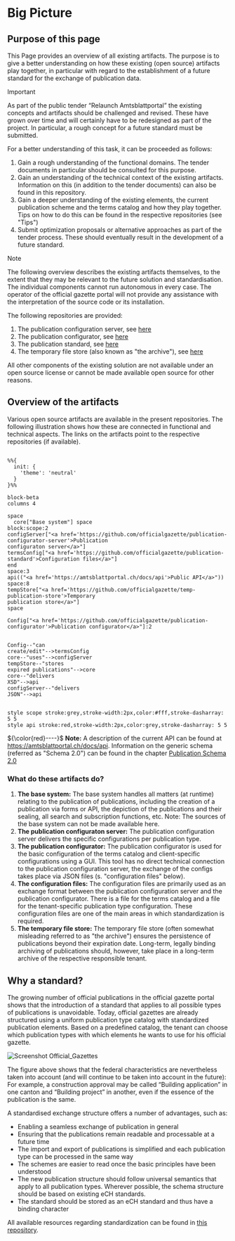 # Big Picture

## Purpose of this page
This Page provides an overview of all existing artifacts. The purpose is to give a better understanding on how these existing (open source) artifacts play together, in particular with regard to the establishment of a future standard for the exchange of publication data.

> [!IMPORTANT]
> As part of the public tender “Relaunch Amtsblattportal” the existing concepts and artifacts should be challenged and revised. These have grown over time and will certainly have to be redesigned as part of the project. In particular, a rough concept for a future standard must be submitted.
>
> For a better understanding of this task, it can be proceeded as follows:
> 1. Gain a rough understanding of the functional domains. The tender documents in particular should be consulted for this purpose.
> 2. Gain an understanding of the technical context of the existing artifacts. Information on this (in addition to the tender documents) can also be found in this repository.
> 3. Gain a deeper understanding of the existing elements, the current publication scheme and the terms catalog and how they play together. Tips on how to do this can be found in the respective repositories (see "Tips")
> 4. Submit optimization proposals or alternative approaches as part of the tender process. These should eventually result in the development of a future standard.

> [!NOTE]
> The following overview describes the existing artifacts themselves, to the extent that they may be relevant to the future solution and standardisation. The individual components cannot run autonomous in every case. The operator of the official gazette portal will not provide any assistance with the interpretation of the source code or its installation.
> 
> The following repositories are provided:
> 1. The publication configuration server, see [here](https://github.com/officialgazette/publication-configurator-server)
> 2. The publication configurator, see [here](https://github.com/officialgazette/publication-configurator)
> 3. The publication standard, see [here](https://github.com/officialgazette/publication-standard)
> 4. The temporary file store (also known as "the archive"), see [here](https://github.com/officialgazette/temp-publication-store)
>
> All other components of the existing solution are not available under an open source license or cannot be made available open source for other reasons. 

## Overview of the artifacts
Various open source artifacts are available in the present repositories. The following illustration shows how these are connected in functional and technical aspects. The links on the artifacts point to the respective repositories (if available).

```mermaid

%%{
  init: {
    'theme': 'neutral'
  }
}%%

block-beta
columns 4

space
  core["Base system"] space
block:scope:2
configServer["<a href='https://github.com/officialgazette/publication-configurator-server'>Publication
configuraton server</a>"]
termsConfig["<a href='https://github.com/officialgazette/publication-standard'>Configuration files</a>"]
end
space:3
api(("<a href='https://amtsblattportal.ch/docs/api'>Public API</a>"))
space:8
tempStore["<a href='https://github.com/officialgazette/temp-publication-store'>Temporary
publication store</a>"]
space

Config["<a href='https://github.com/officialgazette/publication-configurator'>Publication configurator</a>"]:2


Config--"can
create/edit"-->termsConfig
core--"uses"-->configServer
tempStore--"stores
expired publications"-->core
core--"delivers
XSD"-->api
configServer--"delivers
JSON"-->api


style scope stroke:grey,stroke-width:2px,color:#fff,stroke-dasharray: 5 5
style api stroke:red,stroke-width:2px,color:grey,stroke-dasharray: 5 5
```

${\color{red}----}$ **Note:** A description of the current API can be found at https://amtsblattportal.ch/docs/api. Information on the generic schema (referred as "Schema 2.0") can be found in the chapter [Publication Schema 2.0](https://amtsblattportal.ch/docs/api/#_publication_schema_2_0)

### What do these artifacts do?
1. **The base system:** The base system handles all matters (at runtime) relating to the publication of publications, including the creation of a publication via forms or API, the depiction of the publications and their sealing, all search and subscription functions, etc. Note: The sources of the base system can not be made available here. 
2. **The publication configuraton server:** The publication configuration server delivers the specific configurations per publication type. 
3. **The publication configurator:** The publication configurator is used for the basic configuration of the terms catalog and client-specific configurations using a GUI. This tool has no direct technical connection to the publication configuration server, the exchange of the configs takes place via JSON files (s. "configuration files" below).
4. **The configuration files:** The configuration files are primarily used as an exchange format between the publication configuration server and the publication configurator. There is a file for the terms catalog and a file for the tenant-specific publication type configuration. These configuration files are one of the main areas in which standardization is required.
5. **The temporary file store:** The temporary file store (often somewhat misleading referred to as "the archive") ensures the persistence of publications beyond their expiration date. Long-term, legally binding archiving of publications should, however, take place in a long-term archive of the respective responsible tenant.

## Why a standard?
The growing number of official publications in the official gazette portal shows that the introduction of a standard that applies to all possible types of publications is unavoidable. Today, official gazettes are already structured using a uniform publication type catalog with standardized publication elements. Based on a predefined catalog, the tenant can choose which publication types with which elements he wants to use for his official gazette.

![Screenshot Official_Gazettes](https://amtsblattportal.ch/static/media/official_gazettes_standard.png)

The figure above shows that the federal characteristics are nevertheless taken into account (and will continue to be taken into account in the future): For example, a construction approval may be called “Building application” in one canton and “Building project” in another, even if the essence of the publication is the same.

A standardised exchange structure offers a number of advantages, such as:

- Enabling a seamless exchange of publication in general
- Ensuring that the publications remain readable and processable at a future time
- The import and export of publications is simplified and each publication type can be processed in the same way
- The schemes are easier to read once the basic principles have been understood
- The new publication structure should follow universal semantics that apply to all publication types. Wherever possible, the schema structure should be based on existing eCH standards.
- The standard should be stored as an eCH standard and thus have a binding character

All available resources regarding standardization can be found in [this repository](https://github.com/officialgazette/publication-standard).



